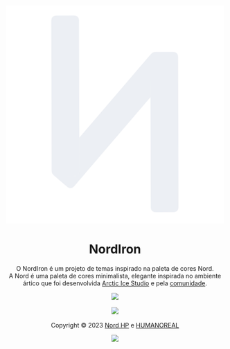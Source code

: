 <!--
    Nord links
# Repositório: https://github.com/arcticicestudio/nord/
# Licença: https://github.com/arcticicestudio/nord/blob/develop/LICENSE.md
# Site: https://www.nordtheme.com/
-->

<p align="center"><a href="https://www.nordtheme.com" target="_blank"><img src="https://raw.githubusercontent.com/nord-hp/assets/main/nord-logo.png?sanitize=false"/></a></p>

<h1 align="center">NordIron</h1>
<p align="center">O NordIron é um projeto de temas inspirado na paleta de cores Nord. <br>
A Nord é uma paleta de cores minimalista, elegante inspirada no ambiente ártico que foi desenvolvida <a href="https://github.com/arcticicestudio/">Arctic Ice Studio</a> e pela <a href="https://github.com/arcticicestudio/nord/graphs/contributors">comunidade</a>.</p>

<p align="center"><img src="https://raw.githubusercontent.com/arcticicestudio/nord-docs/main/assets/images/nord/repository-color-palettes.svg?sanitize=true"/></p>

<p align="center"><img src="https://raw.githubusercontent.com/arcticicestudio/nord-docs/main/assets/images/nord/repository-footer-separator.svg?sanitize=true" /></p>

<p align="center">Copyright &copy; 2023 <a href="https://github.com/nord-hp/nordiron/">Nord HP</a> e <a href="https://github.com/HUMANOREAL" target="_blank">HUMANOREAL</a></p>

<p align="center"><a href="https://github.com/nord-hp/nordiron/blob/main/LICENSE"><img src="https://img.shields.io/static/v1.svg?style=flat-square&label=License&message=MIT&logoColor=eceff4&logo=github&colorA=4c566a&colorB=88c0d0"/></a></p>

[contrib-guide-branching]: https://github.com/arcticicestudio/nord/blob/develop/CONTRIBUTING.md#branch-organization
[contrib-guide-bugs]: https://github.com/arcticicestudio/nord/blob/develop/CONTRIBUTING.md#bug-reports
[contrib-guide-docs]: https://github.com/arcticicestudio/nord/blob/develop/CONTRIBUTING.md#documentations
[contrib-guide-enhance]: https://github.com/arcticicestudio/nord/blob/develop/CONTRIBUTING.md#enhancement-suggestions
[contrib-guide-feedback]: https://github.com/arcticicestudio/nord/blob/develop/CONTRIBUTING.md#give-feedback-on-issues-and-pull-requests
[contrib-guide-impr-issues]: https://github.com/arcticicestudio/nord/blob/develop/CONTRIBUTING.md#improve-issues
[contrib-guide-mcve]: https://github.com/arcticicestudio/nord/blob/develop/CONTRIBUTING.md#mcve
[contrib-guide-pr]: https://github.com/arcticicestudio/nord/blob/develop/CONTRIBUTING.md#pull-requests
[contrib-guide-styles]: https://github.com/arcticicestudio/nord/blob/develop/CONTRIBUTING.md#styleguides
[contrib-guide-versioning]: https://github.com/arcticicestudio/nord/blob/develop/CONTRIBUTING.md#versioning
[contrib-guide]: https://github.com/arcticicestudio/nord/blob/develop/CONTRIBUTING.md
[home-comm]: https://www.nordtheme.com/community
[home-docs-colors]: https://www.nordtheme.com/docs/colors-and-palettes
[home-docs-swatches]: https://www.nordtheme.com/docs/swatches
[home-docs-usage]: https://www.nordtheme.com/docs/usage
[home-ports]: https://www.nordtheme.com/ports
[home]: https://www.nordtheme.com
[npm]: https://www.npmjs.com
[yarn]: https://yarnpkg.com
